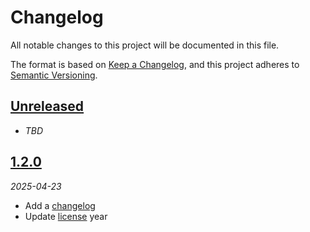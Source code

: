 # Changelog

All notable changes to this project will be documented in this file.

The format is based on [Keep a Changelog][keep-a-changelog],
and this project adheres to [Semantic Versioning][semver].

<!-- ## [X.Y.Z]
_YYYY-MM-DD_

### Added

-   TODO

### Changed

-   TODO

### Deprecated

-   TODO

### Removed

-   TODO

### Fixed

-   TODO

### Security

-   TODO -->

## [Unreleased]

-   _TBD_

## [1.2.0][1.2.0]

_2025-04-23_

-   Add a [changelog][changelog]
-   Update [license][license] year

[license]: license
[changelog]: changelog.md
[keep-a-changelog]: https://keepachangelog.com
[semver]: https://semver.org
[unreleased]: https://github.com/bradgarropy/remix-starter/compare/v1.2.0...HEAD
[1.2.0]: https://github.com/bradgarropy/remix-starter/releases/tag/v1.2.0
